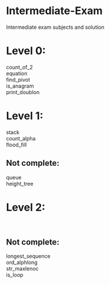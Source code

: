 # Intermediate-Exam
Intermediate exam subjects and solution<br>
# Level 0:
count_of_2<br>
equation<br>
find_pivot<br>
is_anagram<br>
print_doublon<br>

# Level 1:
stack<br>
count_alpha<br>
flood_fill<br>

## Not complete:
queue<br>
height_tree<br>

# Level 2:
<br>

## Not complete:
longest_sequence<br>
ord_alphlong<br>
str_maxlenoc<br>
is_loop<br>
